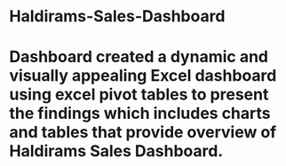 # Haldirams-Sales-Dashboard
# Dashboard created a dynamic and visually appealing Excel dashboard using excel pivot tables to present the findings which includes charts and tables that provide overview of Haldirams Sales Dashboard.
